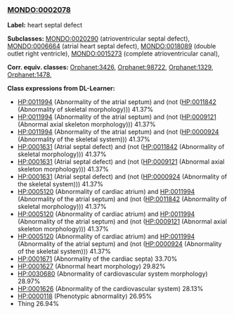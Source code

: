 
### [MONDO:0002078](http://purl.obolibrary.org/obo/MONDO_0002078)
**Label:** heart septal defect

**Subclasses:** [MONDO:0020290](http://purl.obolibrary.org/obo/MONDO_0020290) (atrioventricular septal defect), [MONDO:0006664](http://purl.obolibrary.org/obo/MONDO_0006664) (atrial heart septal defect), [MONDO:0018089](http://purl.obolibrary.org/obo/MONDO_0018089) (double outlet right ventricle), [MONDO:0015273](http://purl.obolibrary.org/obo/MONDO_0015273) (complete atrioventricular canal), 

**Corr. equiv. classes:** [Orphanet:3426](http://www.orpha.net/ORDO/Orphanet_3426), [Orphanet:98722](http://www.orpha.net/ORDO/Orphanet_98722), [Orphanet:1329](http://www.orpha.net/ORDO/Orphanet_1329), [Orphanet:1478](http://www.orpha.net/ORDO/Orphanet_1478), 

**Class expressions from DL-Learner:**

- [HP:0011994](http://purl.obolibrary.org/obo/HP_0011994) (Abnormality of the atrial septum) and (not ([HP:0011842](http://purl.obolibrary.org/obo/HP_0011842) (Abnormality of skeletal morphology))) 41.37%
- [HP:0011994](http://purl.obolibrary.org/obo/HP_0011994) (Abnormality of the atrial septum) and (not ([HP:0009121](http://purl.obolibrary.org/obo/HP_0009121) (Abnormal axial skeleton morphology))) 41.37%
- [HP:0011994](http://purl.obolibrary.org/obo/HP_0011994) (Abnormality of the atrial septum) and (not ([HP:0000924](http://purl.obolibrary.org/obo/HP_0000924) (Abnormality of the skeletal system))) 41.37%
- [HP:0001631](http://purl.obolibrary.org/obo/HP_0001631) (Atrial septal defect) and (not ([HP:0011842](http://purl.obolibrary.org/obo/HP_0011842) (Abnormality of skeletal morphology))) 41.37%
- [HP:0001631](http://purl.obolibrary.org/obo/HP_0001631) (Atrial septal defect) and (not ([HP:0009121](http://purl.obolibrary.org/obo/HP_0009121) (Abnormal axial skeleton morphology))) 41.37%
- [HP:0001631](http://purl.obolibrary.org/obo/HP_0001631) (Atrial septal defect) and (not ([HP:0000924](http://purl.obolibrary.org/obo/HP_0000924) (Abnormality of the skeletal system))) 41.37%
- [HP:0005120](http://purl.obolibrary.org/obo/HP_0005120) (Abnormality of cardiac atrium) and [HP:0011994](http://purl.obolibrary.org/obo/HP_0011994) (Abnormality of the atrial septum) and (not ([HP:0011842](http://purl.obolibrary.org/obo/HP_0011842) (Abnormality of skeletal morphology))) 41.37%
- [HP:0005120](http://purl.obolibrary.org/obo/HP_0005120) (Abnormality of cardiac atrium) and [HP:0011994](http://purl.obolibrary.org/obo/HP_0011994) (Abnormality of the atrial septum) and (not ([HP:0009121](http://purl.obolibrary.org/obo/HP_0009121) (Abnormal axial skeleton morphology))) 41.37%
- [HP:0005120](http://purl.obolibrary.org/obo/HP_0005120) (Abnormality of cardiac atrium) and [HP:0011994](http://purl.obolibrary.org/obo/HP_0011994) (Abnormality of the atrial septum) and (not ([HP:0000924](http://purl.obolibrary.org/obo/HP_0000924) (Abnormality of the skeletal system))) 41.37%
- [HP:0001671](http://purl.obolibrary.org/obo/HP_0001671) (Abnormality of the cardiac septa) 33.70%
- [HP:0001627](http://purl.obolibrary.org/obo/HP_0001627) (Abnormal heart morphology) 29.82%
- [HP:0030680](http://purl.obolibrary.org/obo/HP_0030680) (Abnormality of cardiovascular system morphology) 28.97%
- [HP:0001626](http://purl.obolibrary.org/obo/HP_0001626) (Abnormality of the cardiovascular system) 28.13%
- [HP:0000118](http://purl.obolibrary.org/obo/HP_0000118) (Phenotypic abnormality) 26.95%
- Thing 26.94%


